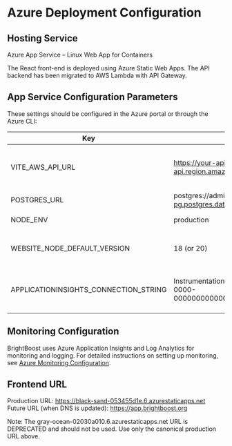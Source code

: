 # Azure Deployment Configuration

## Hosting Service
Azure App Service – Linux Web App for Containers

The React front-end is deployed using Azure Static Web Apps. The API backend has been migrated to AWS Lambda with API Gateway.

## App Service Configuration Parameters
These settings should be configured in the Azure portal or through the Azure CLI:

| Key | Example Value | Purpose |
|-----|--------------|---------|
| VITE_AWS_API_URL | https://your-api-gateway-url.execute-api.region.amazonaws.com/stage | Frontend connects to AWS Lambda backend |
| POSTGRES_URL | postgres://admin:pw@brightboost-pg.postgres.database.azure.com:5432/brightboost | For future API calls |
| NODE_ENV | production | Bundler hint |
| WEBSITE_NODE_DEFAULT_VERSION | 18 (or 20) | Ensure correct Node runtime |
| APPLICATIONINSIGHTS_CONNECTION_STRING | InstrumentationKey=00000000-0000-0000-0000-000000000000;IngestionEndpoint=https://... | Connects application to Application Insights |

## Monitoring Configuration
BrightBoost uses Azure Application Insights and Log Analytics for monitoring and logging. For detailed instructions on setting up monitoring, see [Azure Monitoring Configuration](./docs/azure/monitoring.md).

## Frontend URL
Production URL: https://black-sand-053455d1e.6.azurestaticapps.net
Future URL (when DNS is updated): https://app.brightboost.org

Note: The gray-ocean-02030a010.6.azurestaticapps.net URL is DEPRECATED and should not be used. Use only the canonical production URL above.
